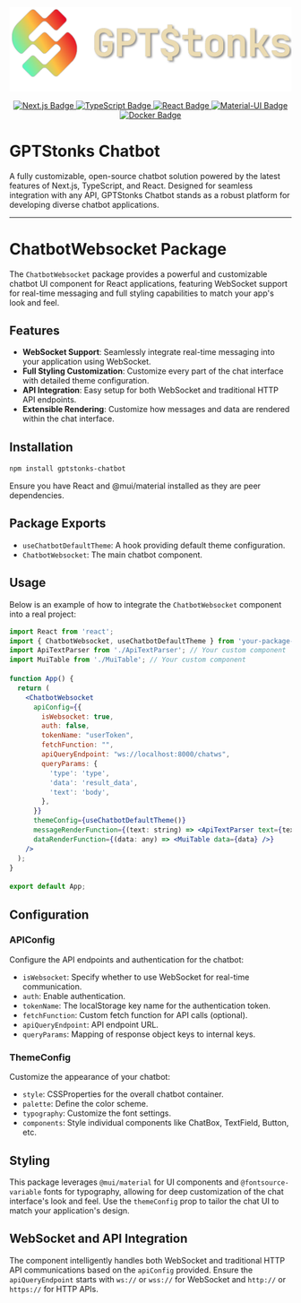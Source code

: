 <p align="center">
  <img src="./public/logo.png" alt="Logo">
</p>

<p align="center">
  <a href="https://nextjs.org/">
    <img src="https://img.shields.io/badge/Next.js-000000?style=for-the-badge&logo=next.js&logoColor=white" alt="Next.js Badge">
  </a>
  <a href="https://www.typescriptlang.org/">
    <img src="https://img.shields.io/badge/TypeScript-3178C6?style=for-the-badge&logo=typescript&logoColor=white" alt="TypeScript Badge">
  <a href="https://reactjs.org/">
    <img src="https://img.shields.io/badge/React-61DAFB?style=for-the-badge&logo=react&logoColor=white" alt="React Badge">
  </a>
  <a href="https://mui.com/">
    <img src="https://img.shields.io/badge/Material--UI-007FFF?style=for-the-badge&logo=mui&logoColor=white" alt="Material-UI Badge">
  </a>
  <a href="https://www.docker.com/">
    <img src="https://img.shields.io/badge/Docker-2496ED?style=for-the-badge&logo=docker&logoColor=white" alt="Docker Badge">
  </a>
</p>

# GPTStonks Chatbot

A fully customizable, open-source chatbot solution powered by the latest features of Next.js, TypeScript, and React. Designed for seamless integration with any API, GPTStonks Chatbot stands as a robust platform for developing diverse chatbot applications.

---

# ChatbotWebsocket Package

The `ChatbotWebsocket` package provides a powerful and customizable chatbot UI component for React applications, featuring WebSocket support for real-time messaging and full styling capabilities to match your app's look and feel.

## Features

- **WebSocket Support**: Seamlessly integrate real-time messaging into your application using WebSocket.
- **Full Styling Customization**: Customize every part of the chat interface with detailed theme configuration.
- **API Integration**: Easy setup for both WebSocket and traditional HTTP API endpoints.
- **Extensible Rendering**: Customize how messages and data are rendered within the chat interface.

## Installation

```bash
npm install gptstonks-chatbot
```

Ensure you have React and @mui/material installed as they are peer dependencies.

## Package Exports

- `useChatbotDefaultTheme`: A hook providing default theme configuration.
- `ChatbotWebsocket`: The main chatbot component.

## Usage

Below is an example of how to integrate the `ChatbotWebsocket` component into a real project:

```jsx
import React from 'react';
import { ChatbotWebsocket, useChatbotDefaultTheme } from 'your-package-name';
import ApiTextParser from './ApiTextParser'; // Your custom component
import MuiTable from './MuiTable'; // Your custom component

function App() {
  return (
    <ChatbotWebsocket
      apiConfig={{
        isWebsocket: true,
        auth: false,
        tokenName: "userToken",
        fetchFunction: "",
        apiQueryEndpoint: "ws://localhost:8000/chatws",
        queryParams: {
          'type': 'type',
          'data': 'result_data',
          'text': 'body',
        },
      }}
      themeConfig={useChatbotDefaultTheme()}
      messageRenderFunction={(text: string) => <ApiTextParser text={text} />}
      dataRenderFunction={(data: any) => <MuiTable data={data} />}
    />
  );
}

export default App;
```

## Configuration

### APIConfig

Configure the API endpoints and authentication for the chatbot:

- `isWebsocket`: Specify whether to use WebSocket for real-time communication.
- `auth`: Enable authentication.
- `tokenName`: The localStorage key name for the authentication token.
- `fetchFunction`: Custom fetch function for API calls (optional).
- `apiQueryEndpoint`: API endpoint URL.
- `queryParams`: Mapping of response object keys to internal keys.

### ThemeConfig

Customize the appearance of your chatbot:

- `style`: CSSProperties for the overall chatbot container.
- `palette`: Define the color scheme.
- `typography`: Customize the font settings.
- `components`: Style individual components like ChatBox, TextField, Button, etc.

## Styling

This package leverages `@mui/material` for UI components and `@fontsource-variable` fonts for typography, allowing for deep customization of the chat interface's look and feel. Use the `themeConfig` prop to tailor the chat UI to match your application's design.

## WebSocket and API Integration

The component intelligently handles both WebSocket and traditional HTTP API communications based on the `apiConfig` provided. Ensure the `apiQueryEndpoint` starts with `ws://` or `wss://` for WebSocket and `http://` or `https://` for HTTP APIs.
